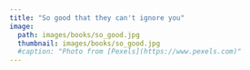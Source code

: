 ```yaml
---
title: "So good that they can't ignore you"
image: 
  path: images/books/so_good.jpg
  thumbnail: images/books/so_good.jpg
  #caption: "Photo from [Pexels](https://www.pexels.com)"
---
```

